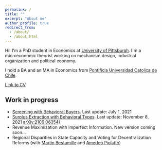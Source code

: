 ```yaml
---
permalink: /
title: ""
excerpt: "About me"
author_profile: true
redirect_from: 
  - /about/
  - /about.html
---
```

Hi! I'm a PhD student in Economics at [University of Pittsburgh](https://www.econ.pitt.edu/). I'm a microeconomic theorist working on mechanism design, industrial organization and political economy.

I hold a BA and an MA in Economics from [Pontificia Universidad Catolica de Chile](https://economia.uc.cl/). 

[Link to CV](https://nrpastrian.github.io/files/cv.pdf)

## Work in progress
* [Screening with Behavioral Buyers](https://nrpastrian.github.io/files/screening_behavioral.pdf). Last update: July 1, 2021
* [Surplus Extraction with Behavioral Types](https://nrpastrian.github.io/files/surplus_extraction_behavioral.pdf). Last update: November 8, 2021 
[arXiv:2109.06354](https://arxiv.org/abs/2111.00061))
* Revenue Maximization with Imperfect Information. New version coming soon...
* Regional Disparities in State Capacity and Voting for Decentralization Reforms (with [Martin Besfamille](https://economia.uc.cl/?profesor=martin-besfamille) and [Amedeo Piolatto](https://sites.google.com/site/piolatto/))
